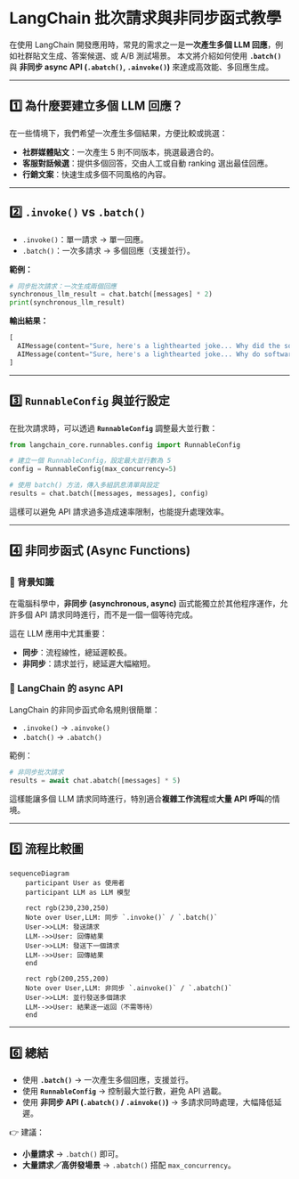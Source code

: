 # LangChain 批次請求與非同步函式教學

在使用 LangChain 開發應用時，常見的需求之一是**一次產生多個 LLM 回應**，例如社群貼文生成、答案候選、或 A/B 測試場景。
本文將介紹如何使用 **`.batch()`** 與 **非同步 async API (`.abatch()`, `.ainvoke()`)** 來達成高效能、多回應生成。

---

## 1️⃣ 為什麼要建立多個 LLM 回應？

在一些情境下，我們希望一次產生多個結果，方便比較或挑選：

* **社群媒體貼文**：一次產生 5 則不同版本，挑選最適合的。
* **客服對話候選**：提供多個回答，交由人工或自動 ranking 選出最佳回應。
* **行銷文案**：快速生成多個不同風格的內容。

---

## 2️⃣ `.invoke()` vs `.batch()`

* `.invoke()`：單一請求 → 單一回應。
* `.batch()`：一次多請求 → 多個回應（支援並行）。

**範例：**

```python
# 同步批次請求：一次生成兩個回應
synchronous_llm_result = chat.batch([messages] * 2)
print(synchronous_llm_result)
```

**輸出結果：**

```python
[
  AIMessage(content="Sure, here's a lighthearted joke... Why did the software engineer go broke? Because he kept caching his expenses!"),
  AIMessage(content="Sure, here's a lighthearted joke... Why do software engineers prefer dark mode? Because it has less 'byte' vision!")
]
```

---

## 3️⃣ `RunnableConfig` 與並行設定

在批次請求時，可以透過 **`RunnableConfig`** 調整最大並行數：

```python
from langchain_core.runnables.config import RunnableConfig

# 建立一個 RunnableConfig，設定最大並行數為 5
config = RunnableConfig(max_concurrency=5)

# 使用 batch() 方法，傳入多組訊息清單與設定
results = chat.batch([messages, messages], config)
```

這樣可以避免 API 請求過多造成速率限制，也能提升處理效率。

---

## 4️⃣ 非同步函式 (Async Functions)

### 📌 背景知識

在電腦科學中，**非同步 (asynchronous, async)** 函式能獨立於其他程序運作，允許多個 API 請求同時進行，而不是一個一個等待完成。

這在 LLM 應用中尤其重要：

* **同步**：流程線性，總延遲較長。
* **非同步**：請求並行，總延遲大幅縮短。

### 📌 LangChain 的 async API

LangChain 的非同步函式命名規則很簡單：

* `.invoke()` → `.ainvoke()`
* `.batch()` → `.abatch()`

範例：

```python
# 非同步批次請求
results = await chat.abatch([messages] * 5)
```

這樣能讓多個 LLM 請求同時進行，特別適合**複雜工作流程**或**大量 API 呼叫**的情境。

---

## 5️⃣ 流程比較圖

```mermaid
sequenceDiagram
    participant User as 使用者
    participant LLM as LLM 模型
    
    rect rgb(230,230,250)
    Note over User,LLM: 同步 `.invoke()` / `.batch()`
    User->>LLM: 發送請求
    LLM-->>User: 回傳結果
    User->>LLM: 發送下一個請求
    LLM-->>User: 回傳結果
    end

    rect rgb(200,255,200)
    Note over User,LLM: 非同步 `.ainvoke()` / `.abatch()`
    User->>LLM: 並行發送多個請求
    LLM-->>User: 結果逐一返回（不需等待）
    end
```

---

## 6️⃣ 總結

* 使用 **`.batch()`** → 一次產生多個回應，支援並行。
* 使用 **`RunnableConfig`** → 控制最大並行數，避免 API 過載。
* 使用 **非同步 API (`.abatch()` / `.ainvoke()`)** → 多請求同時處理，大幅降低延遲。

👉 建議：

* **小量請求** → `.batch()` 即可。
* **大量請求／高併發場景** → `.abatch()` 搭配 `max_concurrency`。
